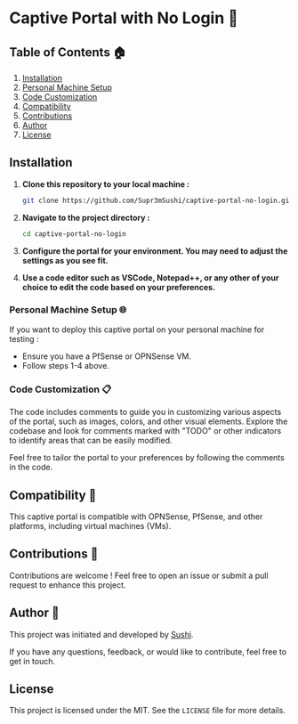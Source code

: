 # Captive Portal with No Login 👋

## Table of Contents 🏠
1. [Installation](#installation)
2. [Personal Machine Setup](#personal-machine-setup-🌐)
3. [Code Customization](#code-customization)
4. [Compatibility](#compatibility)
5. [Contributions](#contributions)
6. [Author](#author)
7. [License](#license)

## Installation 
1. **Clone this repository to your local machine :**

    ```bash
    git clone https://github.com/Supr3mSushi/captive-portal-no-login.git
    ```

2. **Navigate to the project directory :**

    ```bash
    cd captive-portal-no-login
    ```

3. **Configure the portal for your environment. You may need to adjust the settings as you see fit.**
   
4. **Use a code editor such as VSCode, Notepad++, or any other of your choice to edit the code based on your preferences.**


### Personal Machine Setup 🌐
If you want to deploy this captive portal on your personal machine for testing :

- Ensure you have a PfSense or OPNSense VM.
- Follow steps 1-4 above.


### Code Customization 📋
The code includes comments to guide you in customizing various aspects of the portal, such as images, colors, and other visual elements. Explore the codebase and look for comments marked with "TODO" or other indicators to identify areas that can be easily modified.

Feel free to tailor the portal to your preferences by following the comments in the code.


## Compatibility 📱
This captive portal is compatible with OPNSense, PfSense, and other platforms, including virtual machines (VMs).


## Contributions 🤝
Contributions are welcome ! Feel free to open an issue or submit a pull request to enhance this project.


## Author 👤
This project was initiated and developed by [Sushi](https://github.com/Supr3mSushi).

If you have any questions, feedback, or would like to contribute, feel free to get in touch.


## License
This project is licensed under the MIT. See the `LICENSE` file for more details.
